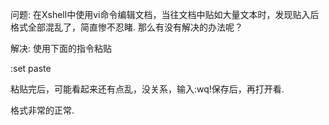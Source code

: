 问题: 
在Xshell中使用vi命令编辑文档，当往文档中贴如大量文本时，发现贴入后格式全部混乱了，简直惨不忍睹. 那么有没有解决的办法呢？

解决: 
使用下面的指令粘贴 

:set paste

粘贴完后，可能看起来还有点乱，没关系，输入:wq!保存后，再打开看. 

格式非常的正常. 